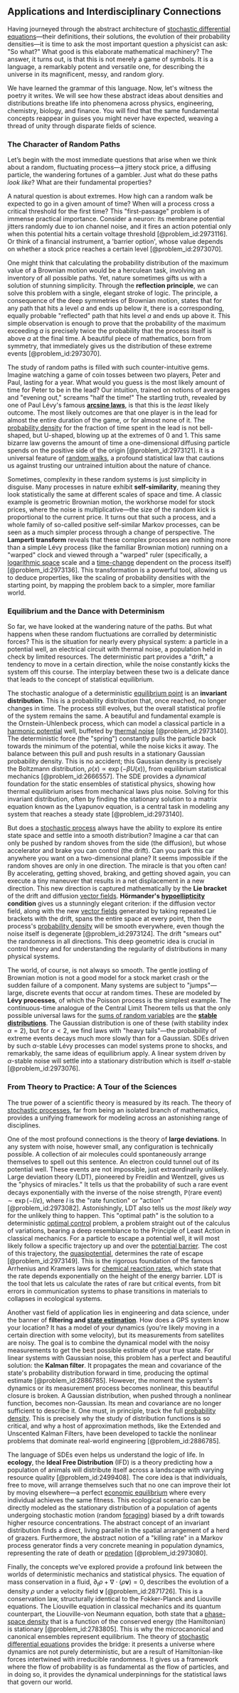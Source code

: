 ## Applications and Interdisciplinary Connections

Having journeyed through the abstract architecture of [stochastic differential equations](@article_id:146124)—their definitions, their solutions, the evolution of their probability densities—it is time to ask the most important question a physicist can ask: "So what?" What good is this elaborate mathematical machinery? The answer, it turns out, is that this is not merely a game of symbols. It is a language, a remarkably potent and versatile one, for describing the universe in its magnificent, messy, and random glory.

We have learned the grammar of this language. Now, let's witness the poetry it writes. We will see how these abstract ideas about densities and distributions breathe life into phenomena across physics, engineering, chemistry, biology, and finance. You will find that the same fundamental concepts reappear in guises you might never have expected, weaving a thread of unity through disparate fields of science.

### The Character of Random Paths

Let’s begin with the most immediate questions that arise when we think about a random, fluctuating process—a jittery stock price, a diffusing particle, the wandering fortunes of a gambler. Just what do these paths *look like*? What are their fundamental properties?

A natural question is about extremes. How high can a random walk be expected to go in a given amount of time? When will a process cross a critical threshold for the first time? This "first-passage" problem is of immense practical importance. Consider a neuron: its membrane potential jitters randomly due to ion channel noise, and it fires an action potential only when this potential hits a certain voltage threshold [@problem_id:2973116]. Or think of a financial instrument, a 'barrier option', whose value depends on whether a stock price reaches a certain level [@problem_id:2973070].

One might think that calculating the probability distribution of the maximum value of a Brownian motion would be a herculean task, involving an inventory of all possible paths. Yet, nature sometimes gifts us with a solution of stunning simplicity. Through the **reflection principle**, we can solve this problem with a single, elegant stroke of logic. The principle, a consequence of the deep symmetries of Brownian motion, states that for any path that hits a level $a$ and ends up below it, there is a corresponding, equally probable "reflected" path that hits level $a$ and ends up above it. This simple observation is enough to prove that the probability of the maximum exceeding $a$ is precisely twice the probability that the process itself is above $a$ at the final time. A beautiful piece of mathematics, born from symmetry, that immediately gives us the distribution of these extreme events [@problem_id:2973070].

The study of random paths is filled with such counter-intuitive gems. Imagine watching a game of coin tosses between two players, Peter and Paul, lasting for a year. What would you guess is the most likely amount of time for Peter to be in the lead? Our intuition, trained on notions of averages and "evening out," screams "half the time!" The startling truth, revealed by one of Paul Lévy's famous **[arcsine laws](@article_id:635423)**, is that this is the *least* likely outcome. The most likely outcomes are that one player is in the lead for almost the entire duration of the game, or for almost none of it. The [probability density](@article_id:143372) for the fraction of time spent in the lead is not bell-shaped, but U-shaped, blowing up at the extremes of 0 and 1. This same bizarre law governs the amount of time a one-dimensional diffusing particle spends on the positive side of the origin [@problem_id:2973121]. It is a universal feature of [random walks](@article_id:159141), a profound statistical law that cautions us against trusting our untrained intuition about the nature of chance.

Sometimes, complexity in these random systems is just simplicity in disguise. Many processes in nature exhibit **self-similarity**, meaning they look statistically the same at different scales of space and time. A classic example is geometric Brownian motion, the workhorse model for stock prices, where the noise is multiplicative—the size of the random kick is proportional to the current price. It turns out that such a process, and a whole family of so-called positive self-similar Markov processes, can be seen as a much simpler process through a change of perspective. The **Lamperti transform** reveals that these complex processes are nothing more than a simple Lévy process (like the familiar Brownian motion) running on a "warped" clock and viewed through a "warped" ruler (specifically, a [logarithmic space](@article_id:269764) scale and a [time-change](@article_id:633711) dependent on the process itself) [@problem_id:2973136]. This transformation is a powerful tool, allowing us to deduce properties, like the scaling of probability densities with the starting point, by mapping the problem back to a simpler, more familiar world.

### Equilibrium and the Dance with Determinism

So far, we have looked at the wandering nature of the paths. But what happens when these random fluctuations are corralled by deterministic forces? This is the situation for nearly every physical system: a particle in a potential well, an electrical circuit with thermal noise, a population held in check by limited resources. The deterministic part provides a "drift," a tendency to move in a certain direction, while the noise constantly kicks the system off this course. The interplay between these two is a delicate dance that leads to the concept of statistical equilibrium.

The stochastic analogue of a deterministic [equilibrium point](@article_id:272211) is an **invariant distribution**. This is a probability distribution that, once reached, no longer changes in time. The process still evolves, but the overall statistical profile of the system remains the same. A beautiful and fundamental example is the Ornstein-Uhlenbeck process, which can model a classical particle in a [harmonic potential](@article_id:169124) well, buffeted by [thermal noise](@article_id:138699) [@problem_id:2973140]. The deterministic force (the "spring") constantly pulls the particle back towards the minimum of the potential, while the noise kicks it away. The balance between this pull and push results in a stationary Gaussian probability density. This is no accident; this Gaussian density is precisely the Boltzmann distribution, $\rho(x) \propto \exp(-\beta U(x))$, from equilibrium statistical mechanics [@problem_id:2666557]. The SDE provides a *dynamical* foundation for the static ensembles of statistical physics, showing how thermal equilibrium arises from mechanical laws plus noise. Solving for this invariant distribution, often by finding the stationary solution to a matrix equation known as the Lyapunov equation, is a central task in modeling any system that reaches a steady state [@problem_id:2973140].

But does a [stochastic process](@article_id:159008) always have the ability to explore its entire state space and settle into a smooth distribution? Imagine a car that can only be pushed by random shoves from the side (the diffusion), but whose accelerator and brake you can control (the drift). Can you park this car anywhere you want on a two-dimensional plane? It seems impossible if the random shoves are only in one direction. The miracle is that you often can! By accelerating, getting shoved, braking, and getting shoved again, you can execute a tiny maneuver that results in a net displacement in a new direction. This new direction is captured mathematically by the **Lie bracket** of the drift and diffusion [vector fields](@article_id:160890). **Hörmander's [hypoellipticity](@article_id:184994) condition** gives us a stunningly elegant criterion: if the diffusion vector field, along with the new [vector fields](@article_id:160890) generated by taking repeated Lie brackets with the drift, spans the entire space at every point, then the process's [probability density](@article_id:143372) will be smooth everywhere, even though the noise itself is degenerate [@problem_id:2973124]. The drift "smears out" the randomness in all directions. This deep geometric idea is crucial in control theory and for understanding the regularity of distributions in many physical systems.

The world, of course, is not always so smooth. The gentle jostling of Brownian motion is not a good model for a stock market crash or the sudden failure of a component. Many systems are subject to "jumps"—large, discrete events that occur at random times. These are modeled by **Lévy processes**, of which the Poisson process is the simplest example. The continuous-time analogue of the Central Limit Theorem tells us that the only possible universal laws for the [sums of random variables](@article_id:261877) are the **[stable distributions](@article_id:193940)**. The Gaussian distribution is one of these (with stability index $\alpha=2$), but for $\alpha \lt 2$, we find laws with "heavy tails"—the probability of extreme events decays much more slowly than for a Gaussian. SDEs driven by such $\alpha$-stable Lévy processes can model systems prone to shocks, and remarkably, the same ideas of equilibrium apply. A linear system driven by $\alpha$-stable noise will settle into a stationary distribution which is itself $\alpha$-stable [@problem_id:2973076].

### From Theory to Practice: A Tour of the Sciences

The true power of a scientific theory is measured by its reach. The theory of [stochastic processes](@article_id:141072), far from being an isolated branch of mathematics, provides a unifying framework for modeling across an astonishing range of disciplines.

One of the most profound connections is the theory of **large deviations**. In any system with noise, however small, any configuration is technically possible. A collection of air molecules could spontaneously arrange themselves to spell out this sentence. An electron could tunnel out of its potential well. These events are not impossible, just extraordinarily unlikely. Large deviation theory (LDT), pioneered by Freidlin and Wentzell, gives us the "physics of miracles." It tells us that the probability of such a rare event decays exponentially with the inverse of the noise strength, $\mathbb{P}(\text{rare event}) \sim \exp(-I/\varepsilon)$, where $I$ is the "rate function" or "action" [@problem_id:2973082]. Astonishingly, LDT also tells us the *most likely way* for the unlikely thing to happen. This "optimal path" is the solution to a deterministic [optimal control](@article_id:137985) problem, a problem straight out of the calculus of variations, bearing a deep resemblance to the Principle of Least Action in classical mechanics. For a particle to escape a potential well, it will most likely follow a specific trajectory up and over the [potential barrier](@article_id:147101). The cost of this trajectory, the [quasipotential](@article_id:196053), determines the rate of escape [@problem_id:2973149]. This is the rigorous foundation of the famous Arrhenius and Kramers laws for [chemical reaction rates](@article_id:146821), which state that the rate depends exponentially on the height of the energy barrier. LDT is the tool that lets us calculate the rates of rare but critical events, from bit errors in communication systems to phase transitions in materials to collapses in ecological systems.

Another vast field of application lies in engineering and data science, under the banner of **filtering and [state estimation](@article_id:169174)**. How does a GPS system know your location? It has a model of your dynamics (you're likely moving in a certain direction with some velocity), but its measurements from satellites are noisy. The goal is to combine the dynamical model with the noisy measurements to get the best possible estimate of your true state. For linear systems with Gaussian noise, this problem has a perfect and beautiful solution: the **Kalman filter**. It propagates the mean and covariance of the state's probability distribution forward in time, producing the optimal estimate [@problem_id:2886785]. However, the moment the system's dynamics or its measurement process becomes nonlinear, this beautiful closure is broken. A Gaussian distribution, when pushed through a nonlinear function, becomes non-Gaussian. Its mean and covariance are no longer sufficient to describe it. One must, in principle, track the full [probability density](@article_id:143372). This is precisely why the study of distribution functions is so critical, and why a host of approximation methods, like the Extended and Unscented Kalman Filters, have been developed to tackle the nonlinear problems that dominate real-world engineering [@problem_id:2886785].

The language of SDEs even helps us understand the logic of life. In **ecology**, the **Ideal Free Distribution** (IFD) is a theory predicting how a population of animals will distribute itself across a landscape with varying resource quality [@problem_id:2499408]. The core idea is that individuals, free to move, will arrange themselves such that no one can improve their lot by moving elsewhere—a perfect [economic equilibrium](@article_id:137574) where every individual achieves the same fitness. This ecological scenario can be directly modeled as the stationary distribution of a population of agents undergoing stochastic motion (random [foraging](@article_id:180967)) biased by a drift towards higher resource concentrations. The abstract concept of an invariant distribution finds a direct, living parallel in the spatial arrangement of a herd of grazers. Furthermore, the abstract notion of a "killing rate" in a Markov process generator finds a very concrete meaning in population dynamics, representing the rate of death or [predation](@article_id:141718) [@problem_id:2973080].

Finally, the concepts we've explored provide a profound link between the worlds of deterministic mechanics and statistical physics. The equation of mass conservation in a fluid, $\partial_t \rho + \nabla \cdot(\rho \mathbf{v}) = 0$, describes the evolution of a density $\rho$ under a velocity field $\mathbf{v}$ [@problem_id:2871726]. This is a conservation law, structurally identical to the Fokker-Planck and Liouville equations. The Liouville equation in classical mechanics and its quantum counterpart, the Liouville-von Neumann equation, both state that a [phase-space density](@article_id:149686) that is a function of the conserved energy (the Hamiltonian) is stationary [@problem_id:2783805]. This is why the microcanonical and canonical ensembles represent equilibrium. The theory of [stochastic differential equations](@article_id:146124) provides the bridge: it presents a universe where dynamics are not purely deterministic, but are a result of Hamiltonian-like forces intertwined with irreducible randomness. It gives us a framework where the flow of probability is as fundamental as the flow of particles, and in doing so, it provides the dynamical underpinnings for the statistical laws that govern our world.